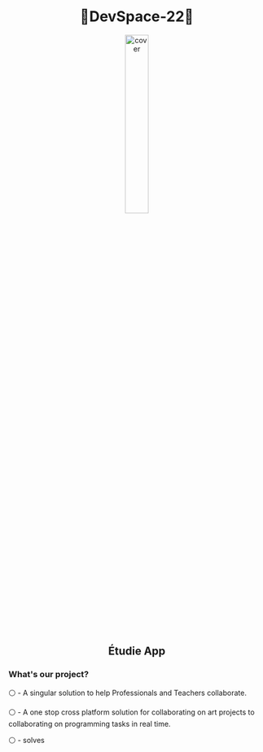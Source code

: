 <h1 align="center">💫DevSpace-22💫</h1>
<div align="center">
<img width="30%" src="https://media.discordapp.net/attachments/964219837314400327/964316361063039026/unknown-modified_4.png" alt="cover" />
<h2 align="center">Étudie App</h2>
</div>

<h3 align="left">What's our project?</h3>
<div align="left">

  ⚪️ - A singular solution to help Professionals and Teachers collaborate.
  
  ⚪️ - A one stop cross platform solution for collaborating on art projects to collaborating on programming tasks in real time.
  
  ⚪️ - solves 
  

</div>

